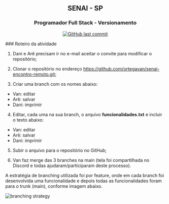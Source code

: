 <h2 align="center">
    SENAI - SP    
</h2>
<h3 align="center">
    Programador Full Stack  -  Versionamento
</h3>

<p align="center">
    <a href="https://github.com/ortegavan/senai-encontro-remoto/commits/">
        <img alt="GitHub last commit" src="https://img.shields.io/github/last-commit/ortegavan/senai-encontro-remoto?style=flat-square">
    </a>    
</p>
### Roteiro da atividade

1. Dani e Arê precisam ir no e-mail aceitar o convite para modificar o repositório;

2. Clonar o repositório no endereço https://github.com/ortegavan/senai-encontro-remoto.git;

3. Criar uma branch com os nomes abaixo:
- Van: editar
- Arê: salvar
- Dani: imprimir

4. Editar, cada uma na sua branch, o arquivo **funcionalidades.txt** e incluir o texto abaixo:
- Van: editar
- Arê: salvar
- Dani: imprimir

5. Subir o arquivo para o repositório no GitHub;

6. Van faz merge das 3 branches na main (tela foi compartilhada no Discord e todas ajudaram/participaram deste processo).

A estratégia de branching utilizada foi por feature, onde em cada branch foi desenvolvida uma funcionalidade e depois todas as funcionalidades foram para o trunk (main), conforme imagem abaixo.

![branching strategy](https://zepel.io/blog/content/images/2020/05/Feature-Branch-git-workflow-4.png)
